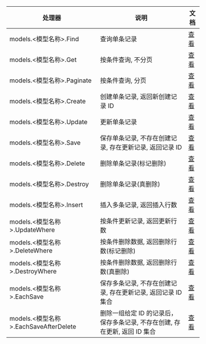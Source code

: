 
| 处理器                                 | 说明                                                                 | 文档                                          |
| ------------------------------------- | ------------------------------------------------------------------- | --------------------------------------------- |
| models.<模型名称\>.Find                | 查询单条记录                                                     | [查看](../处理器/process/Find)                |
| models.<模型名称\>.Get                 | 按条件查询, 不分页                                                | [查看](../处理器/process/Get)                 |
| models.<模型名称\>.Paginate            | 按条件查询, 分页                                                  | [查看](../处理器/process/Paginate)            |
| models.<模型名称\>.Create              | 创建单条记录, 返回新创建记录 ID                                     | [查看](../处理器/process/Create)              |
| models.<模型名称\>.Update              | 更新单条记录                                                      | [查看](../处理器/process/Update)              |
| models.<模型名称\>.Save                | 保存单条记录, 不存在创建记录, 存在更新记录, 返回记录 ID                 | [查看](../处理器/process/Save)                |
| models.<模型名称\>.Delete              | 删除单条记录(标记删除)                                             | [查看](../处理器/process/Delete)              |
| models.<模型名称\>.Destroy             | 删除单条记录(真删除)                                               | [查看](../处理器/process/Destroy)             |
| models.<模型名称\>.Insert              | 插入多条记录, 返回插入行数                                          | [查看](../处理器/process/Insert)              |
| models.<模型名称\>.UpdateWhere         | 按条件更新记录, 返回更新行数                                         | [查看](../处理器/process/UpdateWhere)         |
| models.<模型名称\>.DeleteWhere         | 按条件删除数据, 返回删除行数(标记删除)                                | [查看](../处理器/process/DeleteWhere)         |
| models.<模型名称\>.DestroyWhere        | 按条件删除数据, 返回删除行数(真删除)                                  | [查看](../处理器/process/DestroyWhere)        |
| models.<模型名称\>.EachSave            | 保存多条记录, 不存在创建记录, 存在更新记录, 返回记录 ID 集合             | [查看](../处理器/process/EachSave)            |
| models.<模型名称\>.EachSaveAfterDelete | 删除一组给定 ID 的记录后，保存多条记录, 不存在创建, 存在更新, 返回 ID 集合 | [查看](../处理器/process/EachSaveAfterDelete) |
